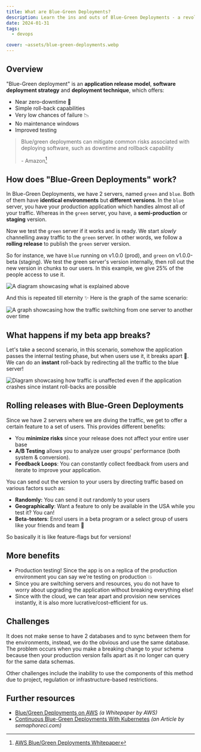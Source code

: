 ```yaml
---
title: What are Blue-Green Deployments?
description: Learn the ins and outs of Blue-Green Deployments - a revolutionary approach for deploying software. Achieve smooth transitions and minimal risks with this strategy.
date: 2024-01-31
tags:
  - devops

cover: ~assets/blue-green-deployments.webp
---
```


## Overview

"Blue-Green deployment" is an **application release model**, **software deployment strategy** and **deployment technique**, which offers:

- Near zero-downtime 🤯
- Simple roll-back capabilities
- Very low chances of failure 📉
- No maintenance windows
- Improved testing

> Blue/green deployments can mitigate common risks associated with deploying software, such as downtime and rollback capability
>
> \- Amazon[^1]

## How does "Blue-Green Deployments" work?

In Blue-Green Deployments, we have 2 servers, named `green` and `blue`. Both of them have **identical environments** but **different versions**. In the `blue` server, you have your production application which handles almost all of your traffic. Whereas in the `green` server, you have, a **semi-production** or **staging** version.

Now we test the `green` server if it works and is ready. We start _slowly_ channelling away traffic to the `green` server. In other words, we follow a **rolling release** to publish the `green` server version.

So for instance, we have `blue` running on v1.0.0 (prod), and `green` on v1.0.0-beta (staging). We test the green server's version internally, then roll out the new version in chunks to our users. In this example, we give 25% of the people access to use it.

![A diagram showcasing what is explained above](~assets/blue-green-diagram.webp)

And this is repeated till eternity ✨ Here is the graph of the same scenario:

![A graph showcasing how the traffic switching from one server to another over time](~assets/traffic-distribution-blue-green.webp)

## What happens if my beta app breaks?

Let's take a second scenario, in this scenario, somehow the application passes the internal testing phase, but when users use it, it breaks apart 🥲. We can do an **instant** roll-back by redirecting all the traffic to the blue server!

![Diagram showcasing how traffic is unaffected even if the application crashes since instant roll-backs are possible](~assets/blue-green-downtime.webp)

## Rolling releases with Blue-Green Deployments

Since we have 2 servers where we are diving the traffic, we get to offer a certain feature to a set of users. This provides different benefits:

- You **minimize risks** since your release does not affect your entire user base
- **A/B Testing** allows you to analyze user groups' performance (both system & conversion).
- **Feedback Loops**: You can constantly collect feedback from users and iterate to improve your application.

You can send out the version to your users by directing traffic based on various factors such as:

- **Randomly:** You can send it out randomly to your users
- **Geographically**: Want a feature to only be available in the USA while you test it? You can!
- **Beta-testers**: Enrol users in a beta program or a select group of users like your friends and team 👀

So basically it is like feature-flags but for versions!

## More benefits

- Production testing! Since the app is on a replica of the production environment you can say we're testing on production 💥
- Since you are switching servers and resources, you do not have to worry about upgrading the application without breaking everything else!
- Since with the cloud, we can tear apart and provision new services instantly, it is also more lucrative/cost-efficient for us.

## Challenges

It does not make sense to have 2 databases and to sync between them for the environments, instead, we do the obvious and use the same database. The problem occurs when you make a breaking change to your schema because then your production version falls apart as it no longer can query for the same data schemas.

Other challenges include the inability to use the components of this method due to project, regulation or infrastructure-based restrictions.

## Further resources

- [Blue/Green Deployments on AWS](https://d0.awsstatic.com/whitepapers/AWS_Blue_Green_Deployments.pdf) _(a Whitepaper by AWS)_
- [Continuous Blue-Green Deployments With Kubernetes](https://semaphoreci.com/blog/continuous-blue-green-deployments-with-kubernetes) _(an Article by semaphoreci.com)_

[^1]: [AWS Blue/Green Deployments Whitepaper](https://d0.awsstatic.com/whitepapers/AWS_Blue_Green_Deployments.pdf)
